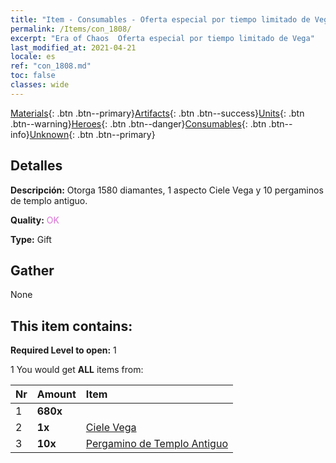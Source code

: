 ```yaml
---
title: "Item - Consumables - Oferta especial por tiempo limitado de Vega"
permalink: /Items/con_1808/
excerpt: "Era of Chaos  Oferta especial por tiempo limitado de Vega"
last_modified_at: 2021-04-21
locale: es
ref: "con_1808.md"
toc: false
classes: wide
---
```

 [Materials](/es/Items/){: .btn .btn--primary}[Artifacts](/es/Items/Artifacts/){: .btn .btn--success}[Units](/es/Items/Units/){: .btn .btn--warning}[Heroes](/es/Items/Heroes/){: .btn .btn--danger}[Consumables](/es/Items/Consumables/){: .btn .btn--info}[Unknown](/es/Items/Unknown/){: .btn .btn--primary}

## Detalles
 **Descripción:** Otorga 1580 diamantes, 1 aspecto Ciele Vega y 10 pergaminos de templo antiguo.

 **Quality:** <span style="color: #DA70D6">OK</span>

 **Type:** Gift

## Gather

  None

## This item contains:

 **Required Level to open:** 1

 1 You would get **ALL** items  from:

  | Nr | Amount |     Item    |
  |:---|:-------|:------------|
  | 1 |  **680x** | <i class="fas fa-gem"/> |  | 
  | 2 |  **1x** | [Ciele Vega](/es/Items/con_1061/) |  | 
  | 3 |  **10x** | [Pergamino de Templo Antiguo](/es/Items/con_697/) |  | 
